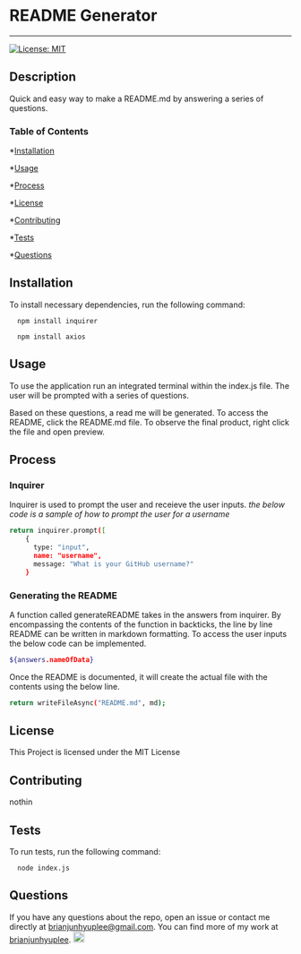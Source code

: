 
# README Generator
<hr>

[![License: MIT](https://img.shields.io/badge/License-MIT-blue.svg)](https://opensource.org/licenses/MIT)

## Description

Quick and easy way to make a README.md by answering a series of questions.

### Table of Contents

*[Installation](#installation)

*[Usage](#usage)

*[Process](#process)

*[License](#license)

*[Contributing](#contributing)

*[Tests](#tests)

*[Questions](#questions)

## Installation

To install necessary dependencies, run the following command:

```
  npm install inquirer
```

```
  npm install axios
```

## Usage
 
To use the application run an integrated terminal within the index.js file. The user will be prompted with a series of questions.

Based on these questions, a read me will be generated. To access the README, click the README.md file. To observe the final product, right click the file and open preview.

## Process

### Inquirer

Inquirer is used to prompt the user and receieve the user inputs.
*the below code is a sample of how to prompt the user for a username*

```bash
return inquirer.prompt([
    {
      type: "input",
      name: "username",
      message: "What is your GitHub username?"
    }
```

### Generating the README

A function called generateREADME takes in the answers from inquirer. By encompassing the contents of the function in backticks, the line by line README can be written in markdown formatting. 
To access the user inputs the below code can be implemented.

```bash
${answers.nameOfData}
```

Once the README is documented, it will create the actual file with the contents using the below line.

```bash
return writeFileAsync("README.md", md);
```
## License

This Project is licensed under the MIT License

## Contributing

nothin

## Tests

To run tests, run the following command:

```
  node index.js
```

## Questions

If you have any questions about the repo, open an issue or contact me directly at [brianjunhyuplee@gmail.com](brianjunhyup@gmail.com). You can find more of my work at [brianjunhyuplee](https://github.com/brianjunhyuplee). <img src = "https://avatars3.githubusercontent.com/u/70872311?v=4" width = 20 alt = "github profile picture">
    